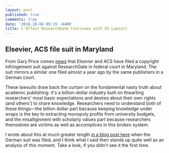 ```yaml
---
layout: post
published: true
comments: true
date: '2018-10-04 09:19 -0400'
title: L'Affair ResearchGate Continues with US Lawsuit
---
```

## Elsevier, ACS file suit in Maryland

From Gary Price comes [news](https://www.infodocket.com/2018/10/03/american-chemical-society-acs-and-elsevier-file-copyright-infringement-lawsuit-in-u-s-vs-researchgate/) that Elsevier and ACS have filed a copyright infringement suit against ResearchGate in federal court in Maryland. The suit mirrors a similar one filed almost a year ago by the same publishers in a German court.

These lawsuits draw back the curtain on the fundamental nasty truth about academic publishing: it's a billion-dollar industry built on thwarting researchers' most basic expectations and desires about their own rights (and others') to share knowledge. Researchers need to understand both of these things—the billion dollar part because keeping knowledge under wraps is the key to extracting monopoly profits from university budgets, and the misallignment with scholarly values part because researchers themselves are victims as well as accomplices in this broken system.

I wrote about this at much greater length [in a blog post here](http://thetaper.library.virginia.edu/2017/11/17/publishers-dispute-with-researchgate-what-researchers-need-to-know.html) when the German suit was filed, and I think what I said then stands up quite well as an analysis of this moment. Take a look, if you didn't see it the first time. 
